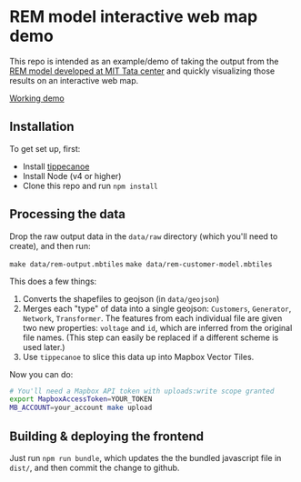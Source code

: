 # REM model interactive web map demo

This repo is intended as an example/demo of taking the output from the [REM model developed at MIT Tata center](http://tatacenter.mit.edu/portfolio/rem-a-planning-model-for-rural-electrification/) and quickly visualizing those results on an interactive web map.

[Working demo]()

## Installation

To get set up, first:
 - Install [tippecanoe](https://github.com/mapbox/tippecanoe)
 - Install Node (v4 or higher)
 - Clone this repo and run `npm install`

## Processing the data

Drop the raw output data in the `data/raw` directory (which you'll need to
create), and then run:

`make data/rem-output.mbtiles`
`make data/rem-customer-model.mbtiles`

This does a few things:
1. Converts the shapefiles to geojson (in `data/geojson`)
2. Merges each "type" of data into a single geojson: `Customers`, `Generator`, `Network`, `Transformer`.  The features from each individual file are given two new properties: `voltage` and `id`, which are inferred from the original file names.  (This step can easily be replaced if a different scheme is used later.)
3. Use `tippecanoe` to slice this data up into Mapbox Vector Tiles.

Now you can do:
```sh
# You'll need a Mapbox API token with uploads:write scope granted
export MapboxAccessToken=YOUR_TOKEN
MB_ACCOUNT=your_account make upload
```

## Building & deploying the frontend

Just run `npm run bundle`, which updates the the bundled javascript file in `dist/`, and then commit the change to github.
